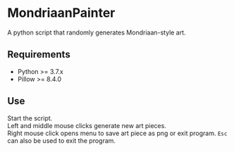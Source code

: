 # MondriaanPainter

A python script that randomly generates Mondriaan-style art.

## Requirements
* Python >= 3.7.x
* Pillow >= 8.4.0

## Use
Start the script.  
Left and middle mouse clicks generate new art pieces.  
Right mouse click opens menu to save art piece as png or exit program.
`Esc` can also be used to exit the program.
